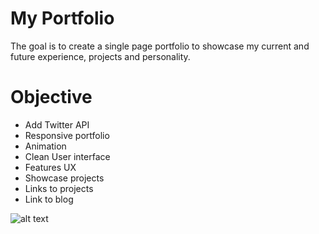 # My Portfolio

The goal is to create a single page portfolio to showcase my current and future experience, projects and personality.

# Objective

* Add Twitter API
* Responsive portfolio
* Animation
* Clean User interface
* Features UX
* Showcase projects
* Links to projects
* Link to blog

![alt text](../assets/portfolio-screenshot.png)
